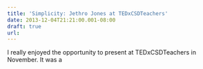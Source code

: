 ```yaml
---
title: 'Simplicity: Jethro Jones at TEDxCSDTeachers'
date: 2013-12-04T21:21:00.001-08:00
draft: true
url: 
---
```


I really enjoyed the opportunity to present at TEDxCSDTeachers in November. It was a